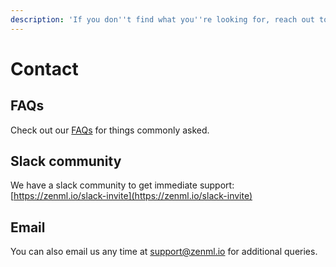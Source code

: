 ```yaml
---
description: 'If you don''t find what you''re looking for, reach out to us!'
---
```


# Contact

## FAQs

Check out our [FAQs](faq-wip.md) for things commonly asked.

## Slack community

We have a slack community to get immediate support: [https://zenml.io/slack-invite](https://zenml.io/slack-invite)

## Email

You can also email us any time at support@zenml.io for additional queries.





